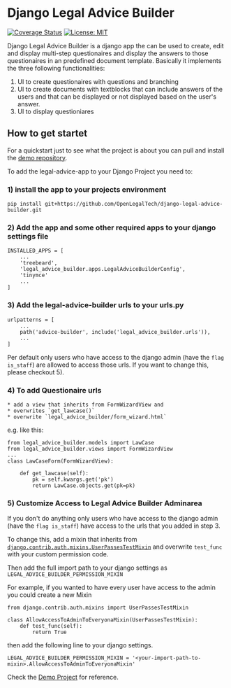 # Django Legal Advice Builder
[![Coverage Status](https://coveralls.io/repos/github/OpenLegalTech/django-legal-advice-builder/badge.svg)](https://coveralls.io/github/OpenLegalTech/django-legal-advice-builder)
[![License: MIT](https://img.shields.io/badge/License-MIT-yellow.svg)](https://github.com/OpenLegalTech/django-legal-advice-builder/blob/main/LICENSE)

Django Legal Advice Builder is a django app the can be used to create, edit and display multi-step questionaires and display the answers to those questionaires in an predefined document template. Basically it implements the three following functionalities:

1. UI to create questionaires with questions and branching
2. UI to create documents with textblocks that can include answers of the users and that can be displayed or not displayed based on the user's answer.
3. UI to display questioniares

## How to get startet
For a quickstart just to see what the project is about you can pull and install the [demo repository](https://github.com/OpenLegalTech/legal-advice-demo).

To add the legal-advice-app to your Django Project you need to:

### 1) install the app to your projects environment
```
pip install git+https://github.com/OpenLegalTech/django-legal-advice-builder.git
```
### 2) Add the app and some other required apps to your django settings file
```
INSTALLED_APPS = [
    ...
    'treebeard',
    'legal_advice_builder.apps.LegalAdviceBuilderConfig',
    'tinymce'
    ...
]
```
### 3) Add the legal-advice-builder urls to your urls.py
```
urlpatterns = [
    ...
    path('advice-builder', include('legal_advice_builder.urls')),
    ...
]
```
Per default only users who have access to the django admin (have the `flag is_staff`) are allowed to access those urls. If you want to change this, please checkout 5).

### 4) To add Questionaire urls 
    * add a view that inherits from FormWizardView and 
    * overwrites `get_lawcase()`
    * overwrite `legal_advice_builder/form_wizard.html`


e.g. like this:
```
from legal_advice_builder.models import LawCase
from legal_advice_builder.views import FormWizardView
...
class LawCaseForm(FormWizardView):

    def get_lawcase(self):
        pk = self.kwargs.get('pk')
        return LawCase.objects.get(pk=pk)  
```

### 5) Customize Access to Legal Advice Builder Adminarea

If you don't do anything only users who have access to the django admin (have the `flag is_staff`) have access to the urls that you added in step 3.

To change this, add a mixin that inherits from [`django.contrib.auth.mixins.UserPassesTestMixin`](https://docs.djangoproject.com/en/3.2/topics/auth/default/#django.contrib.auth.mixins.UserPassesTestMixin) and overwrite `test_func` with your custom permission code.

Then add the full import path to your django settings as `LEGAL_ADVICE_BUILDER_PERMISSION_MIXIN`

For example, if you wanted to have every user have access to the admin you could create a new Mixin
```
from django.contrib.auth.mixins import UserPassesTestMixin

class AllowAccessToAdminToEveryonaMixin(UserPassesTestMixin):
    def test_func(self):
        return True
```
then add the following line to your django settings.

```
LEGAL_ADVICE_BUILDER_PERMISSION_MIXIN = '<your-import-path-to-mixin>.AllowAccessToAdminToEveryonaMixin'
```
Check the [Demo Project](https://github.com/OpenLegalTech/legal-advice-demo) for reference.
